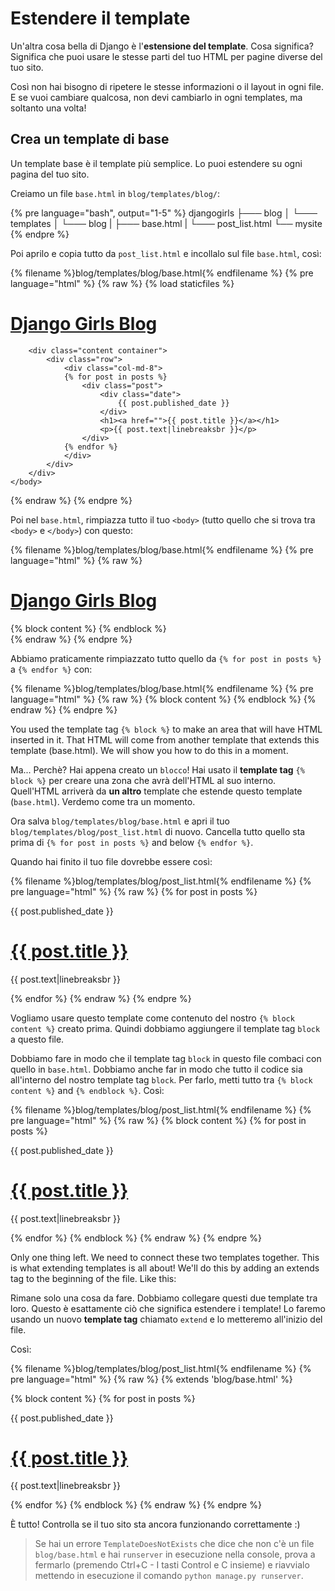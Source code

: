 # Estendere il template

Un'altra cosa bella di Django è l'**estensione del template**. Cosa significa? Significa che puoi usare le stesse parti del tuo HTML per pagine diverse del tuo sito.

Così non hai bisogno di ripetere le stesse informazioni o il layout in ogni file. E se vuoi cambiare qualcosa, non devi cambiarlo in ogni templates, ma soltanto una volta!

## Crea un template di base

Un template base è il template più semplice. Lo puoi estendere su ogni pagina del tuo sito.

Creiamo un file `base.html` in `blog/templates/blog/`:

{% pre language="bash", output="1-5" %}
djangogirls
├─── blog
│    └─── templates
│         └─── blog
|              ├─── base.html
|              └─── post_list.html
└── mysite
{% endpre %}

Poi aprilo e copia tutto da `post_list.html` e incollalo sul file `base.html`, così:

{% filename %}blog/templates/blog/base.html{% endfilename %}
{% pre language="html" %}
{% raw %}
{% load staticfiles %}
<html>
    <head>
        <title>Django Girls blog</title>
        <link rel="stylesheet" href="//maxcdn.bootstrapcdn.com/bootstrap/3.2.0/css/bootstrap.min.css">
        <link rel="stylesheet" href="//maxcdn.bootstrapcdn.com/bootstrap/3.2.0/css/bootstrap-theme.min.css">
        <link href='//fonts.googleapis.com/css?family=Lobster&subset=latin,latin-ext' rel='stylesheet' type='text/css'>
        <link rel="stylesheet" href="{% static 'css/blog.css' %}">
    </head>
    <body>
        <div class="page-header">
            <h1><a href="/">Django Girls Blog</a></h1>
        </div>

        <div class="content container">
            <div class="row">
                <div class="col-md-8">
                {% for post in posts %}
                    <div class="post">
                        <div class="date">
                            {{ post.published_date }}
                        </div>
                        <h1><a href="">{{ post.title }}</a></h1>
                        <p>{{ post.text|linebreaksbr }}</p>
                    </div>
                {% endfor %}
                </div>
            </div>
        </div>
    </body>
</html>
{% endraw %}
{% endpre %}

Poi nel `base.html`, rimpiazza tutto il tuo `<body>` (tutto quello che si trova tra `<body>` e `</body>`) con questo:

{% filename %}blog/templates/blog/base.html{% endfilename %}
{% pre language="html" %}
{% raw %}
<body>
    <div class="page-header">
        <h1><a href="/">Django Girls Blog</a></h1>
    </div>
    <div class="content container">
        <div class="row">
            <div class="col-md-8">
            {% block content %}
            {% endblock %}
            </div>
        </div>
    </div>
</body>
{% endraw %}
{% endpre %}

Abbiamo praticamente rimpiazzato tutto quello da `{% for post in posts %}` a `{% endfor %}` con:

{% filename %}blog/templates/blog/base.html{% endfilename %}
{% pre language="html" %}
{% raw %}
{% block content %}
{% endblock %}
{% endraw %}
{% endpre %}

You used the template tag `{% block %}` to make an area that will have HTML inserted in it. That HTML will come from another template that extends this template (base.html). We will show you how to do this in a moment.

Ma... Perchè? Hai appena creato un `blocco`! Hai usato il **template tag** `{% block %}` per creare una zona che avrà dell'HTML al suo interno. Quell'HTML arriverà da __un altro__ template che estende questo template (`base.html`). Verdemo come tra un momento.

Ora salva `blog/templates/blog/base.html` e apri il tuo `blog/templates/blog/post_list.html` di nuovo. Cancella tutto quello sta prima di `{% for post in posts %}` and below `{% endfor %}`.

Quando hai finito il tuo file dovrebbe essere così:

{% filename %}blog/templates/blog/post_list.html{% endfilename %}
{% pre language="html" %}
{% raw %}
{% for post in posts %}
    <div class="post">
        <div class="date">
            {{ post.published_date }}
        </div>
        <h1><a href="">{{ post.title }}</a></h1>
        <p>{{ post.text|linebreaksbr }}</p>
    </div>
{% endfor %}
{% endraw %}
{% endpre %}

Vogliamo usare questo template come contenuto del nostro `{% block content %}` creato prima. Quindi dobbiamo aggiungere il template tag `block` a questo file.

Dobbiamo fare in modo che il template tag `block` in questo file combaci con quello in `base.html`. Dobbiamo anche far in modo che tutto il codice sia all'interno del nostro template tag `block`. Per farlo, metti tutto tra `{% block content %}` and `{% endblock %}`. Così:

{% filename %}blog/templates/blog/post_list.html{% endfilename %}
{% pre language="html" %}
{% raw %}
{% block content %}
    {% for post in posts %}
        <div class="post">
            <div class="date">
                {{ post.published_date }}
            </div>
            <h1><a href="">{{ post.title }}</a></h1>
            <p>{{ post.text|linebreaksbr }}</p>
        </div>
    {% endfor %}
{% endblock %}
{% endraw %}
{% endpre %}

Only one thing left. We need to connect these two templates together. This is what extending templates is all about! We'll do this by adding an extends tag to the beginning of the file. Like this:

Rimane solo una cosa da fare. Dobbiamo collegare questi due template tra loro. Questo è esattamente ciò che significa estendere i template! Lo faremo usando un nuovo **template tag** chiamato `extend` e lo metteremo all'inizio del file. 

Così:

{% filename %}blog/templates/blog/post_list.html{% endfilename %}
{% pre language="html" %}
{% raw %}
{% extends 'blog/base.html' %}

{% block content %}
    {% for post in posts %}
        <div class="post">
            <div class="date">
                {{ post.published_date }}
            </div>
            <h1><a href="">{{ post.title }}</a></h1>
            <p>{{ post.text|linebreaksbr }}</p>
        </div>
    {% endfor %}
{% endblock %}
{% endraw %}
{% endpre %}

È tutto! Controlla se il tuo sito sta ancora funzionando correttamente :)

> Se hai un errore `TemplateDoesNotExists` che dice che non c'è un file `blog/base.html` e hai `runserver` in esecuzione nella console, prova a fermarlo (premendo Ctrl+C - I tasti Control e C insieme) e riavvialo mettendo in esecuzione il comando `python manage.py runserver`.